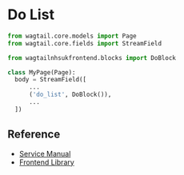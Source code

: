 # Do List

```py
from wagtail.core.models import Page
from wagtail.core.fields import StreamField

from wagtailnhsukfrontend.blocks import DoBlock

class MyPage(Page):
  body = StreamField([
      ...
      ('do_list', DoBlock()),
      ...
  ])
```

## Reference

* [Service Manual](https://service-manual.nhs.uk/design-system/components/do-and-dont-lists)
* [Frontend Library](https://github.com/nhsuk/nhsuk-frontend/tree/master/packages/components/do-dont-list)


